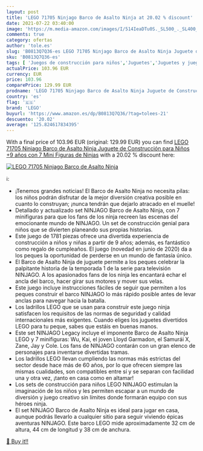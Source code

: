 ```yaml
---
layout: post
title: 'LEGO 71705 Ninjago Barco de Asalto Ninja at 20.02 % discount'
date: 2021-07-22 03:40:00
image: 'https://m.media-amazon.com/images/I/514IeaDTu0S._SL500_._SL400_.jpg'
comments: true
category: ofertas
author: 'tole.es'
slug: 'B0813Q7Q36-es LEGO 71705 Ninjago Barco de Asalto Ninja Juguete de...'
sku: 'B0813Q7Q36-es'
tags: [ 'Juegos de construcción para niños','Juguetes','Juguetes y juegos','Sets de construcción','lego', ]
actualPrice: 103.96 EUR
currency: EUR
price: 103.96
comparePrice: 129.99 EUR
prodname: 'LEGO 71705 Ninjago Barco de Asalto Ninja Juguete de Construcción para Niños +9 años con 7 Mini Figuras de Ninjas'
country: 'es'
flag: '🇪🇸'
brand: 'LEGO'
buyurl: 'https://www.amazon.es/dp/B0813Q7Q36/?tag=tolees-21'
descuento: '20.02'
average: '125.824617834395'
---
```


With a final price of 103.96 EUR (original: 129.99 EUR) you can find [LEGO 71705 Ninjago Barco de Asalto Ninja Juguete de Construcción para Niños +9 años con 7 Mini Figuras de Ninjas](https://www.amazon.es/dp/B0813Q7Q36/?tag=tolees-21) with a  20.02 % discount here:

[![LEGO 71705 Ninjago Barco de Asalto Ninja](https://m.media-amazon.com/images/I/514IeaDTu0S._SL500_._SL400_.jpg)](https://www.amazon.es/dp/B0813Q7Q36/?tag=tolees-21)

ℹ️:

- ¡Tenemos grandes noticias! El Barco de Asalto Ninja no necesita pilas: los niños podrán disfrutar de la mejor diversión creativa posible en cuanto lo construyan; ¡nunca tendrán que dejarlo atracado en el muelle!
- Detallado y actualizado set NINJAGO Barco de Asalto Ninja, con 7 minifiguras para que los fans de los ninja recreen las escenas del emocionante mundo de NINJAGO. Un set de construcción genial para niños que se divierten planeando sus propias historias.
- Este juego de 1781 piezas ofrece una divertida experiencia de construcción a niños y niñas a partir de 9 años; además, es fantástico como regalo de cumpleaños. El juego (novedad en junio de 2020) da a los peques la oportunidad de perderse en un mundo de fantasía único.
- El Barco de Asalto Ninja de juguete permite a los peques celebrar la palpitante historia de la temporada 1 de la serie para televisión NINJAGO. A los apasionados fans de los ninja les encantará echar el ancla del barco, hacer girar sus motores y mover sus velas.
- Este juego incluye instrucciones fáciles de seguir que permiten a los peques construir el barco NINJAGO lo más rápido posible antes de levar anclas para navegar hacia la batalla.
- Los ladrillos LEGO que se usan para construir este juego ninja satisfacen los requisitos de las normas de seguridad y calidad internacionales más exigentes. Cuando eliges los juguetes divertidos LEGO para tu peque, sabes que estáis en buenas manos.
- Este set NINJAGO Legacy incluye el imponente Barco de Asalto Ninja LEGO y 7 minifiguras: Wu, Kai, el joven Lloyd Garmadon, el Samurái X, Zane, Jay y Cole. Los fans de NINJAGO contarán con un gran elenco de personajes para inventarse divertidas tramas.
- Los ladrillos LEGO llevan cumpliendo las normas más estrictas del sector desde hace más de 60 años, por lo que ofrecen siempre las mismas cualidades, son compatibles entre sí y se separan con facilidad una y otra vez, ¡tanto en casa como en altamar!
- Los sets de construcción para niños LEGO NINJAGO estimulan la imaginación de los niños y les permiten escapar a un mundo de diversión y juego creativo sin límites donde formarán equipo con sus héroes ninja.
- El set NINJAGO Barco de Asalto Ninja es ideal para jugar en casa, aunque podrás llevarlo a cualquier sitio para seguir viviendo épicas aventuras NINJAGO. Este barco LEGO mide aproximadamente 32 cm de altura, 44 cm de longitud y 38 cm de anchura.

[🛒 Buy it!!](https://www.amazon.es/dp/B0813Q7Q36/?tag=tolees-21)
